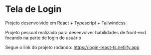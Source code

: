 # Tela de Login

Projeto desenvolvido em React + Typescript + Tailwindcss

Projeto pessoal realizado para desenvolver habilidades de front-end focando na parte de login do usuário

Segue o link do projeto rodando: https://login-react-ts.netlify.app
